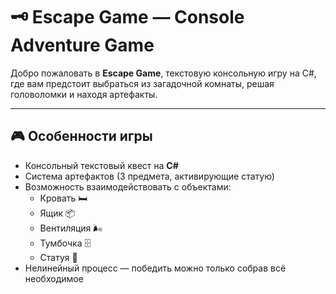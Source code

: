 # 🗝️ Escape Game &mdash; Console Adventure Game

Добро пожаловать в **Escape Game**, текстовую консольную игру на C#, где вам предстоит выбраться из загадочной комнаты, решая головоломки и находя артефакты.

---

## 🎮 Особенности игры
- Консольный текстовый квест на **C#**  
- Система артефактов (3 предмета, активирующие статую)  
- Возможность взаимодействовать с объектами:  
  - Кровать 🛏  
  - Ящик 📦  
  - Вентиляция 🌬  
  - Тумбочка 🗄  
  - Статуя 🗿  
- Нелинейный процесс &mdash; победить можно только собрав всё необходимое
